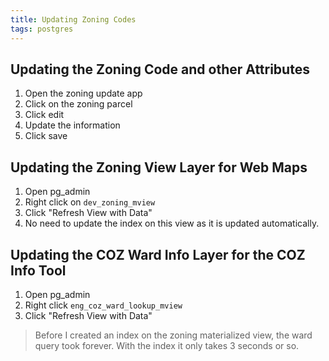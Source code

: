 ```yaml
---
title: Updating Zoning Codes
tags: postgres
---
```

## Updating the Zoning Code and other Attributes

1. Open the zoning update app
2. Click on the zoning parcel
3. Click edit
4. Update the information
5. Click save

## Updating the Zoning View Layer for Web Maps

1. Open pg_admin
2. Right click on ``dev_zoning_mview``
3. Click "Refresh View with Data"
4. No need to update the index on this view as it is updated automatically.

## Updating the COZ Ward Info Layer for the COZ Info Tool

1. Open pg_admin
2. Right click ``eng_coz_ward_lookup_mview``
3. Click "Refresh View with Data"

> Before I created an index on the zoning materialized view, the ward query took forever. With the index it only takes 3 seconds or so.
